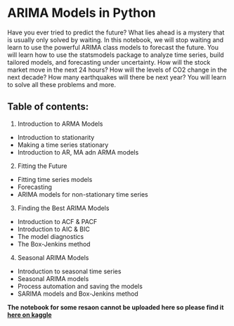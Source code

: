 # ARIMA Models in Python

Have you ever tried to predict the future? What lies ahead is a mystery that is usually only solved by waiting. In this notebook, we will stop waiting and learn to use the powerful ARIMA class models to forecast the future. You will learn how to use the statsmodels package to analyze time series, build tailored models, and forecasting under uncertainty. How will the stock market move in the next 24 hours? How will the levels of CO2 change in the next decade? How many earthquakes will there be next year? You will learn to solve all these problems and more.

## Table of contents:
1. Introduction to ARMA Models
* Introduction to stationarity
* Making a time series stationary
* Introduction to AR, MA adn ARMA models

2. Fitting the Future
* Fitting time series models
* Forecasting
* ARIMA models for non-stationary time series

3. Finding the Best ARIMA Models
* Introduction to ACF & PACF
* Introduction to AIC & BIC
* The model diagnostics 
* The Box-Jenkins method

4. Seasonal ARIMA Models
* Introduction to seasonal time series 
* Seasonal ARIMA models
* Process automation and saving the models
* SARIMA models and Box-Jenkins method

**The notebook for some resaon cannot be uploaded here so please find it [here on kaggle](https://www.kaggle.com/code/youssef19/time-series-data-analysis/edit)**
